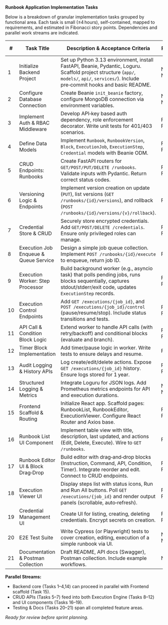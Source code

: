 **Runbook Application Implementation Tasks**

Below is a breakdown of granular implementation tasks grouped by functional area. Each task is small (≤4 hours), self-contained, mapped to requirements, and estimated in Fibonacci story points. Dependencies and parallel work streams are indicated.

| #  | Task Title                            | Description & Acceptance Criteria                                                                                                                                                            | Req#      | Est. (pts) | Dependencies     | Risks                       |
| -- | ------------------------------------- | -------------------------------------------------------------------------------------------------------------------------------------------------------------------------------------------- | --------- | ---------: | ---------------- | --------------------------- |
| 1  | Initialize Backend Project            | Set up Python 3.13 environment, install FastAPI, Beanie, Pydantic, Loguru. Scaffold project structure (`app/`, `models/`, `api/`, `services/`). Include pre‑commit hooks and basic README. | N2, N5    |          1 | —                | Minimal                     |
| 2  | Configure Database Connection         | Create Beanie `init_beanie` factory, configure MongoDB connection via environment variables.                                                               | N2, N5    |          2 | Task 1           | DB URL misconfiguration     |
| 3  | Implement Auth & RBAC Middleware      | Develop API‐key based auth dependency, role enforcement decorator. Write unit tests for 401/403 scenarios.                                                                                   | F6.1–F6.2 |          3 | Task 1           | Security edge cases         |
| 4  | Define Data Models                    | Implement `Runbook`, `RunbookVersion`, `Block`, `ExecutionJob`, `ExecutionStep`, `Credential` models with Beanie ODM.                                  | F1–F5     |          3 | Tasks 1,2        | Schema mismatches           |
| 5  | CRUD Endpoints: Runbooks              | Create FastAPI routers for `GET/POST/PUT/DELETE /runbooks`. Validate inputs with Pydantic. Return correct status codes.                                                                      | F1.1–F1.4 |          5 | Tasks 1–4        | Complex validation logic    |
| 6  | Versioning Logic & Endpoints          | Implement version creation on update (`PUT`), list versions (`GET /runbooks/{id}/versions`), and rollback (`POST /runbooks/{id}/versions/{v}/rollback`).                                     | F4.1      |          5 | Task 5           | Data integrity on rollback  |
| 7  | Credential Store & CRUD               | Securely store encrypted credentials. Add `GET/POST/DELETE /credentials`. Ensure only privileged roles can manage.                                                                           | F5.1–F5.2 |          3 | Tasks 2,3        | Encryption key management   |
| 8  | Execution Job Enqueue & Queue Service | Design a simple job queue collection. Implement `POST /runbooks/{id}/execute` to enqueue, return job ID.                                                                                          | F3.1      |          3 | Tasks 4,5        | Race conditions             |
| 9  | Execution Worker: Step Processor      | Build background worker (e.g., asyncio task) that polls pending jobs, runs blocks sequentially, captures stdout/stderr/exit code, updates `ExecutionStep` records.                           | F3.1–F3.3 |          8 | Task 8           | Shell injection, timeouts   |
| 10 | Execution Control Endpoints           | Add `GET /executions/{job_id}`, and `POST /executions/{job_id}/control` (pause/resume/stop). Include status transitions and tests.                                                           | F3.2–F3.3 |          5 | Tasks 8,9        | State management complexity |
| 11 | API Call & Condition Block Logic      | Extend worker to handle API calls (with retry/backoff) and conditional blocks (evaluate and branch).                                                                                         | F2.3–F2.4 |          5 | Task 9           | External API flakiness      |
| 12 | Timer Block Implementation            | Add timer/pause logic in worker. Write tests to ensure delays and resume.                                                                                                                    | F2.5      |          2 | Task 9           | Scheduler accuracy          |
| 13 | Audit Logging & History APIs          | Log create/edit/delete actions. Expose `GET /executions/{job_id}` history. Ensure logs stored for 1 year.                                                                                    | F7.1–F7.2 |          3 | Tasks 5,10       | Storage growth              |
| 14 | Structured Logging & Metrics          | Integrate Loguru for JSON logs. Add Prometheus metrics endpoints for API and execution durations.                                                                                            | N3, N4    |          3 | Task 1           | Metric cardinality          |
| 15 | Frontend Scaffold & Routing           | Initialize React app. Scaffold pages: RunbookList, RunbookEditor, ExecutionViewer. Configure React Router and Axios base.                                                                    | F1–F3     |          2 | —                | N/A                         |
| 16 | Runbook List UI Component             | Implement table view with title, description, last updated, and actions (Edit, Delete, Execute). Wire to `GET /runbooks`.                                                                    | F1.3      |          3 | Tasks 15,5       | Pagination if large lists   |
| 17 | Runbook Editor UI & Block Drag‑Drop   | Build editor with drag‑and‑drop blocks (Instruction, Command, API, Condition, Timer). Integrate reorder and edit. Connect to CRUD endpoints.                                                 | F1.1–F1.4 |          8 | Tasks 15,5       | DnD complexity              |
| 18 | Execution Viewer UI                   | Display steps list with status icons, Run and Run All buttons. Poll `GET /executions/{job_id}` and render output panels (scrollable, auto‑refresh).                                          | F3.2–F3.3 |          5 | Tasks 15,10      | Polling performance         |
| 19 | Credential Management UI              | Create UI for listing, creating, deleting credentials. Encrypt secrets on creation.                                                                                                          | F5.1–F5.2 |          3 | Tasks 15,7       | Secret exposure in UI       |
| 20 | E2E Test Suite                        | Write Cypress (or Playwright) tests to cover creation, editing, execution of a simple runbook via UI.                                                                                        | N4, N6    |          8 | Tasks 5,9,15–18  | Flaky tests                 |
| 21 | Documentation & Postman Collection    | Draft README, API docs (Swagger), Postman collection. Include example workflows.                                                                                                             | N5        |          2 | Tasks 5–7, 15–17 | Outdated docs               |

**Parallel Streams:**

* Backend core (Tasks 1–4,14) can proceed in parallel with Frontend scaffold (Task 15).
* CRUD APIs (Tasks 5–7) feed into both Execution Engine (Tasks 8–12) and UI components (Tasks 16–19).
* Testing & Docs (Tasks 20–21) span all completed feature areas.

*Ready for review before sprint planning.*

